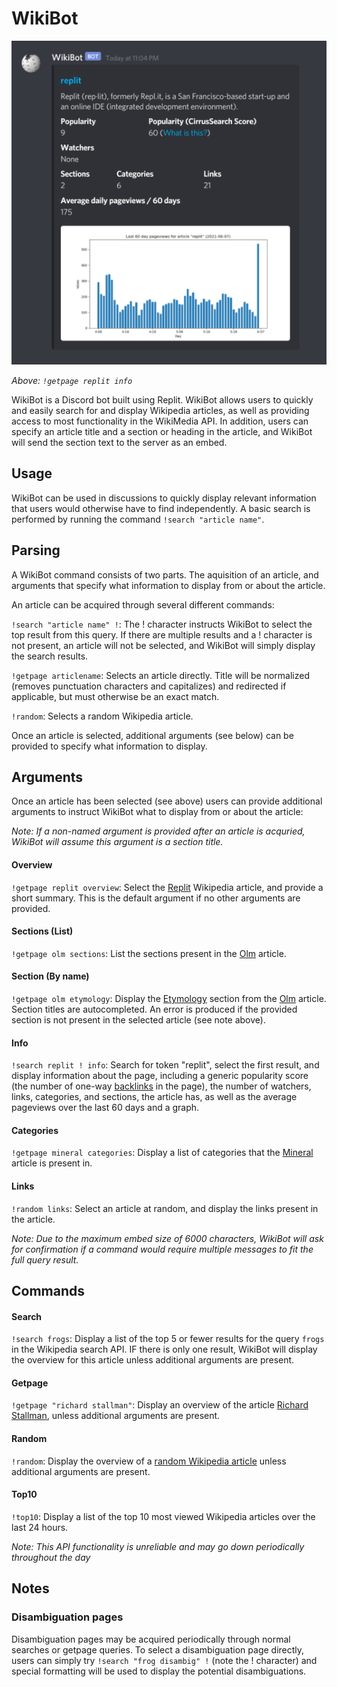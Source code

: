 
# WikiBot

![image](https://raw.githubusercontent.com/gmbows/WikiBot/master/r2.PNG)

*Above: `!getpage replit info`*

WikiBot is a Discord bot built using Replit. WikiBot allows users to quickly and easily search for and display Wikipedia articles, as well as providing access to most functionality in the WikiMedia API. In addition, users can
specify an article title and a section or heading in the article, and WikiBot will send the section text to the server as an embed.

## Usage
WikiBot can be used in discussions to quickly display relevant information that users would otherwise have to find independently.
A basic search is performed by running the command `!search "article name"`.

## Parsing
A WikiBot command consists of two parts.  The aquisition of an article, and arguments that specify what information to display from or about the article.

An article can be acquired through several different commands:

`!search "article name" !`: The ! character instructs WikiBot to select the top result from this query. If there are multiple results and a ! character is not present, an article will not be selected, and WikiBot will simply display the search results.

`!getpage articlename`: Selects an article directly.  Title will be normalized (removes punctuation characters and capitalizes) and redirected if applicable, but must otherwise be an exact match.

`!random`: Selects a random Wikipedia article.

Once an article is selected, additional arguments (see below) can be provided to specify what information to display.

## Arguments
Once an article has been selected (see above) users can provide additional arguments to instruct WikiBot what to display from or about the article:

*Note: If a non-named argument is provided after an article is acquried, WikiBot will assume this argument is a section title.*

#### Overview
`!getpage replit overview`: Select the [Replit](https://en.wikipedia.org/wiki/Replit) Wikipedia article, and provide a short summary.  This is the default argument if no other arguments are provided.

#### Sections (List)
`!getpage olm sections`: List the sections present in the [Olm](https://en.wikipedia.org/wiki/Olm) article.

#### Section (By name)
`!getpage olm etymology`: Display the [Etymology](https://en.wikipedia.org/wiki/Olm#Etymology) section from the [Olm](https://en.wikipedia.org/wiki/Olm) article. Section titles are autocompleted. An error is produced if the provided section is not present in the selected article (see note above).

#### Info
`!search replit ! info`: Search for token "replit", select the first result, and display information about the page, including a generic popularity score (the number of one-way [backlinks](https://en.wikipedia.org/wiki/Backlink) in the page), the number of watchers, links, categories, and sections, the article has, as well as the average pageviews over the last 60 days and a graph.

#### Categories
`!getpage mineral categories`: Display a list of categories that the [Mineral](https://en.wikipedia.org/wiki/Mineral) article is present in.

#### Links
`!random links`: Select an article at random, and display the links present in the article.

*Note: Due to the maximum embed size of 6000 characters, WikiBot will ask for confirmation if a command would require multiple messages to fit the full query result.* 

## Commands

#### Search
`!search frogs`: Display a list of the top 5 or fewer results for the query `frogs` in the Wikipedia search API.  IF there is only one result, WikiBot will display the overview for this article unless additional arguments are present.

#### Getpage
`!getpage "richard stallman"`: Display an overview of the article [Richard Stallman](https://en.wikipedia.org/wiki/Richard_Stallman), unless additional arguments are present.

#### Random
`!random`: Display the overview of a [random Wikipedia article](https://en.wikipedia.org/wiki/Special:Random) unless additional arguments are present.

#### Top10
`!top10`: Display a list of the top 10 most viewed Wikipedia articles over the last 24 hours.

*Note: This API functionality is unreliable and may go down periodically throughout the day*

## Notes
### Disambiguation pages
Disambiguation pages may be acquired periodically through normal searches or getpage queries. To select a disambiguation page directly, users can simply try `!search "frog disambig" !` (note the ! character) and special formatting will be used to display the potential disambiguations.
